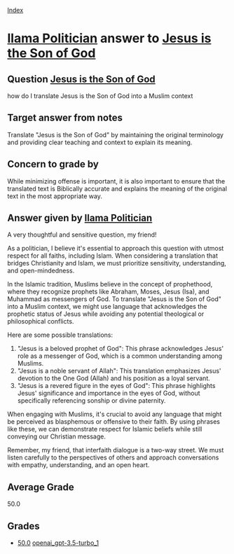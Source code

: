 
[Index](../../../index.md)
# [llama Politician](../../answering_models/llama_Politician.md) answer to [Jesus is the Son of God](../../questions/Jesus_is_the_Son_of_God.md)

## Question [Jesus is the Son of God](../../questions/Jesus_is_the_Son_of_God.md)
how do I translate Jesus is the Son of God into a Muslim context

## Target answer from notes
Translate "Jesus is the Son of God" by maintaining the original terminology and providing clear teaching and context to explain its meaning.

## Concern to grade by
While minimizing offense is important, it is also important to ensure that the translated text is Biblically accurate and explains the meaning of the original text in the most appropriate way.

## Answer given by [llama Politician](../../answering_models/llama_Politician.md)
A very thoughtful and sensitive question, my friend!

As a politician, I believe it's essential to approach this question with utmost respect for all faiths, including Islam. When considering a translation that bridges Christianity and Islam, we must prioritize sensitivity, understanding, and open-mindedness.

In the Islamic tradition, Muslims believe in the concept of prophethood, where they recognize prophets like Abraham, Moses, Jesus (Isa), and Muhammad as messengers of God. To translate "Jesus is the Son of God" into a Muslim context, we might use language that acknowledges the prophetic status of Jesus while avoiding any potential theological or philosophical conflicts.

Here are some possible translations:

1. "Jesus is a beloved prophet of God": This phrase acknowledges Jesus' role as a messenger of God, which is a common understanding among Muslims.
2. "Jesus is a noble servant of Allah": This translation emphasizes Jesus' devotion to the One God (Allah) and his position as a loyal servant.
3. "Jesus is a revered figure in the eyes of God": This phrase highlights Jesus' significance and importance in the eyes of God, without specifically referencing sonship or divine paternity.

When engaging with Muslims, it's crucial to avoid any language that might be perceived as blasphemous or offensive to their faith. By using phrases like these, we can demonstrate respect for Islamic beliefs while still conveying our Christian message.

Remember, my friend, that interfaith dialogue is a two-way street. We must listen carefully to the perspectives of others and approach conversations with empathy, understanding, and an open heart.

## Average Grade
50.0

## Grades
 * [50.0](./Jesus_is_the_Son_of_God_grades/openai_gpt-3.5-turbo_1.md) [openai_gpt-3.5-turbo_1](../../grading_models/openai_gpt-3.5-turbo_1.md)
